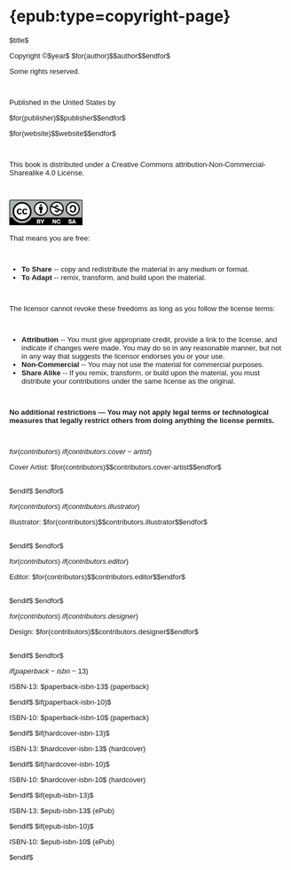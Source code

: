 # {epub:type=copyright-page}

<div style="font-size: small; font-family: sans-serif;">

<p class="center" style="text-indent: 0;">$title$</p>

<p class="center" style="text-indent: 0;">Copyright &copy;$year$ $for(author)$$author$$endfor$</p>
<p class="center" style="text-indent: 0;">Some rights reserved.</p><br />

<p class="center" style="text-indent: 0;">Published in the United States by</p>
<p class="center" style="text-indent: 0;">$for(publisher)$$publisher$$endfor$</p>
<p class="center" style="text-indent: 0;">$for(website)$$website$$endfor$</p><br />

<p class="center" style="text-indent: 0;">This book is distributed under a Creative Commons attribution-Non-Commercial-Sharealike 4.0 License.</p><br />

<img src="ccbynasa.png" class="center-image" height=46><br />

<p style="text-indent: 0;">That means you are free:</p><br />

<ul>
<li><strong>To Share</strong> -- copy and redistribute the material in any medium or format.</li>
<li><strong>To Adapt</strong> -- remix, transform, and build upon the material.</li>
</ul>
<br />

<p style="text-indent: 0;">The licensor cannot revoke these freedoms as long as you follow the license terms:</p><br />

<ul>
<li><strong>Attribution</strong> -- You must give appropriate credit, provide a link to the license, and indicate if changes were made. You may do so in any reasonable manner, but not in any way that suggests the licensor endorses you or your use.</li>
<li><strong>Non-Commercial</strong> -- You may not use the material for commercial purposes.</li>
<li><strong>Share Alike</strong> -- If you remix, transform, or build upon the material, you must distribute your contributions under the same license as the original.</li>
</ul>
<br />

<p style="text-indent: 0;"><strong>No additional restrictions — You may not apply legal terms or technological measures that legally restrict others from doing anything the license permits.</strong></p><br />

$for(contributors)$
$if(contributors.cover-artist)$
<p class="center" style="text-indent: 0;">Cover Artist: $for(contributors)$$contributors.cover-artist$$endfor$</p><br />
$endif$
$endfor$

$for(contributors)$
$if(contributors.illustrator)$
<p style="text-indent: 0;">Illustrator: $for(contributors)$$contributors.illustrator$$endfor$</p><br />
$endif$
$endfor$

$for(contributors)$
$if(contributors.editor)$
<p class="center" style="text-indent: 0;">Editor: $for(contributors)$$contributors.editor$$endfor$</p><br />
$endif$
$endfor$

$for(contributors)$
$if(contributors.designer)$
<p class="center" style="text-indent: 0;">Design: $for(contributors)$$contributors.designer$$endfor$</p><br />
$endif$
$endfor$

$if(paperback-isbn-13)$
<p class="center" style="text-indent: 0;">ISBN-13: $paperback-isbn-13$ (paperback)</p>
$endif$
$if(paperback-isbn-10)$
<p class="center" style="text-indent: 0;">ISBN-10: $paperback-isbn-10$ (paperback)</p>
$endif$
$if(hardcover-isbn-13)$
<p class="center" style="text-indent: 0;">ISBN-13: $hardcover-isbn-13$ (hardcover)</p>
$endif$
$if(hardcover-isbn-10)$
<p class="center" style="text-indent: 0;">ISBN-10: $hardcover-isbn-10$ (hardcover)</p>
$endif$
$if(epub-isbn-13)$
<p class="center"  style="text-indent: 0;">ISBN-13: $epub-isbn-13$ (ePub)</p>
$endif$
$if(epub-isbn-10)$
<p class="center"  style="text-indent: 0;">ISBN-10: $epub-isbn-10$ (ePub)</p>
$endif$

</div>